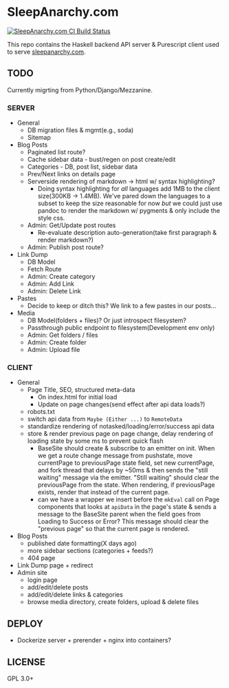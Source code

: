 # SleepAnarchy.com

[![SleepAnarchy.com CI Build Status](https://github.com/prikhi/sleepanarchy/actions/workflows/main.yml/badge.svg?branch=master)](https://github.com/prikhi/sleepanarchy/actions/workflows/main.yml)


This repo contains the Haskell backend API server & Purescript client used to
serve [sleepanarchy.com](https://sleepanarchy.com).

## TODO

Currently migrting from Python/Django/Mezzanine.

### SERVER

* General
    * DB migration files & mgmt(e.g., soda)
    * Sitemap
* Blog Posts
    * Paginated list route?
    * Cache sidebar data - bust/regen on post create/edit
    * Categories - DB, post list, sidebar data
    * Prev/Next links on details page
    * Serverside rendering of markdown -> html w/ syntax highlighting?
        * Doing syntax highlighting for _all_ languages add 1MB to the client
          size(300KB -> 1.4MB). We've pared down the languages to a subset to
          keep the size reasonable for now _but_ we could just use pandoc to
          render the markdown w/ pygments & only include the style css.
    * Admin: Get/Update post routes
        * Re-evaluate description auto-generation(take first paragraph & render
          markdown?)
    * Admin: Publish post route?
* Link Dump
    * DB Model
    * Fetch Route
    * Admin: Create category
    * Admin: Add Link
    * Admin: Delete Link
* Pastes
    * Decide to keep or ditch this? We link to a few pastes in our posts...
* Media
    * DB Model(folders + files)? Or just introspect filesystem?
    * Passthrough public endpoint to filesystem(Development env only)
    * Admin: Get folders / files
    * Admin: Create folder
    * Admin: Upload file


### CLIENT

* General
    * Page Title, SEO, structured meta-data
        * On index.html for initial load
        * Update on page changes(send effect after api data loads?)
    * robots.txt
    * switch api data from `Maybe (Either ...)` to `RemoteData`
    * standardize rendering of notasked/loading/error/success api data
    * store & render previous page on page change, delay rendering of loading
      state by some ms to prevent quick flash
        * BaseSite should create & subscribe to an emitter on init. When we get
          a route change message from pushstate, move currentPage to
          previousPage state field, set new currentPage, and fork thread that
          delays by ~50ms & then sends the "still waiting" message via the
          emitter. "Still waiting" should clear the previousPage from the
          state. When rendering, if previousPage exists, render that instead of
          the current page.
        * can we have a wrapper we insert before the `mkEval` call on Page
          components that looks at `apiData` in the page's state & sends a
          message to the BaseSite parent when the field goes from Loading to
          Success or Error? This message should clear the "previous page" so
          that the current page is rendered.
* Blog Posts
    * published date formatting(X days ago)
    * more sidebar sections (categories + feeds?)
    * 404 page
* Link Dump page + redirect
* Admin site
    * login page
    * add/edit/delete posts
    * add/edit/delete links & categories
    * browse media directory, create folders, upload & delete files


## DEPLOY

* Dockerize server + prerender + nginx into containers?


## LICENSE

GPL 3.0+
